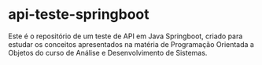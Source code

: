 # api-teste-springboot
Este é o repositório de um teste de API em Java Springboot, criado para estudar os conceitos apresentados na matéria de Programação Orientada a Objetos do curso de Análise e Desenvolvimento de Sistemas.
